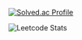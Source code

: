 [![Solved.ac Profile](http://mazassumnida.wtf/api/v2/generate_badge?boj=givemethatsewon)](https://solved.ac/givemethatsewon/)

![Leetcode Stats](https://leetcode.card.workers.dev/?username=givemethatsewon)
